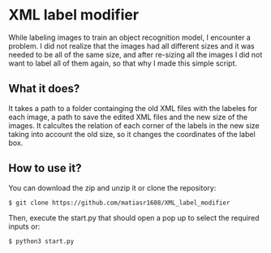 # XML label modifier

While labeling images to train an object recognition model, I encounter a problem. I did not realize that the images had all different sizes and it was needed to be all of the same size, and after re-sizing all the images I did not want to label all of them again, so that why I made this simple script.

## What it does?
It takes a path to a folder containging the old XML files with the labeles for each image, a path to save the edited XML files and the new size of the images. It calcultes the relation of each corner of the labels in the new size taking into account the old size, so it changes the coordinates of the label box.

## How to use it?
You can download the zip and unzip it or clone the repository:

```
$ git clone https://github.com/matiasr1608/XML_label_modifier
```

Then, execute the start.py that should open a pop up to select the required inputs or:
```
$ python3 start.py 
```
